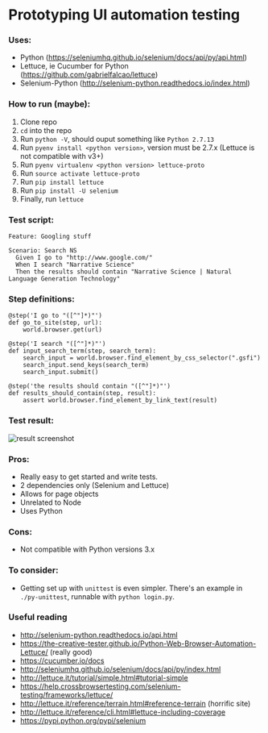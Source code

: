 # Prototyping UI automation testing

### Uses: 
* Python (https://seleniumhq.github.io/selenium/docs/api/py/api.html)
* Lettuce, ie Cucumber for Python (https://github.com/gabrielfalcao/lettuce) 
* Selenium-Python (http://selenium-python.readthedocs.io/index.html)

### How to run (maybe):
1. Clone repo
2. `cd` into the repo
3. Run `python -V`, should ouput something like `Python 2.7.13`
4. Run `pyenv install <python version>`, version must be 2.7.x (Lettuce is not compatible with v3+)
5. Run `pyenv virtualenv <python version> lettuce-proto`
6. Run `source activate lettuce-proto`
7. Run `pip install lettuce`
8. Run `pip install -U selenium`
9. Finally, run  `lettuce`

### Test script:
```
Feature: Googling stuff

Scenario: Search NS
  Given I go to "http://www.google.com/"
  When I search "Narrative Science"
  Then the results should contain "Narrative Science | Natural Language Generation Technology"
```

### Step definitions:
```
@step('I go to "([^"]*)"')
def go_to_site(step, url):
    world.browser.get(url)

@step('I search "([^"]*)"')
def input_search_term(step, search_term):
    search_input = world.browser.find_element_by_css_selector(".gsfi")
    search_input.send_keys(search_term)
    search_input.submit()

@step('the results should contain "([^"]*)"')
def results_should_contain(step, result):
    assert world.browser.find_element_by_link_text(result)
```
### Test result:
![result screenshot](https://github.com/ns-ckao/auto-proto/blob/master/lib/results.png)

### Pros:
* Really easy to get started and write tests.
* 2 dependencies only (Selenium and Lettuce)
* Allows for page objects
* Unrelated to Node
* Uses Python

### Cons:
* Not compatible with Python versions 3.x

### To consider:
* Getting set up with `unittest` is even simpler. There's an example in `./py-unittest`, runnable with `python login.py`.

### Useful reading
* http://selenium-python.readthedocs.io/api.html
* https://the-creative-tester.github.io/Python-Web-Browser-Automation-Lettuce/ (really good)
* https://cucumber.io/docs
* http://seleniumhq.github.io/selenium/docs/api/py/index.html
* http://lettuce.it/tutorial/simple.html#tutorial-simple
* https://help.crossbrowsertesting.com/selenium-testing/frameworks/lettuce/
* http://lettuce.it/reference/terrain.html#reference-terrain (horrific site)
* http://lettuce.it/reference/cli.html#lettuce-including-coverage
* https://pypi.python.org/pypi/selenium


